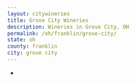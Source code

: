 ```yaml
---
layout: citywineries
title: Grove City Wineries
description: Wineries in Grove City, OH
permalink: /oh/franklin/grove-city/
state: oh
county: franklin
city: grove city
---
```

-
